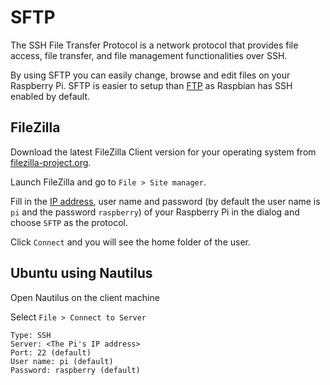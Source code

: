 # SFTP

The SSH File Transfer Protocol is a network protocol that provides file access, file transfer, and file management functionalities over SSH.

By using SFTP you can easily change, browse and edit files on your Raspberry Pi. SFTP is easier to setup than [FTP](../ftp.md) as Raspbian has SSH enabled by default.

## FileZilla

Download the latest FileZilla Client version for your operating system from [filezilla-project.org](https://filezilla-project.org/).

Launch FileZilla and go to `File > Site manager`.

Fill in the [IP address](../ip-address.md), user name and password (by default the user name is `pi` and the password `raspberry`) of your Raspberry Pi in the dialog and choose `SFTP` as the protocol.

Click `Connect` and you will see the home folder of the user.

## Ubuntu using Nautilus

Open Nautilus on the client machine

Select `File > Connect to Server`

```
Type: SSH
Server: <The Pi's IP address>
Port: 22 (default)
User name: pi (default)
Password: raspberry (default)
```
